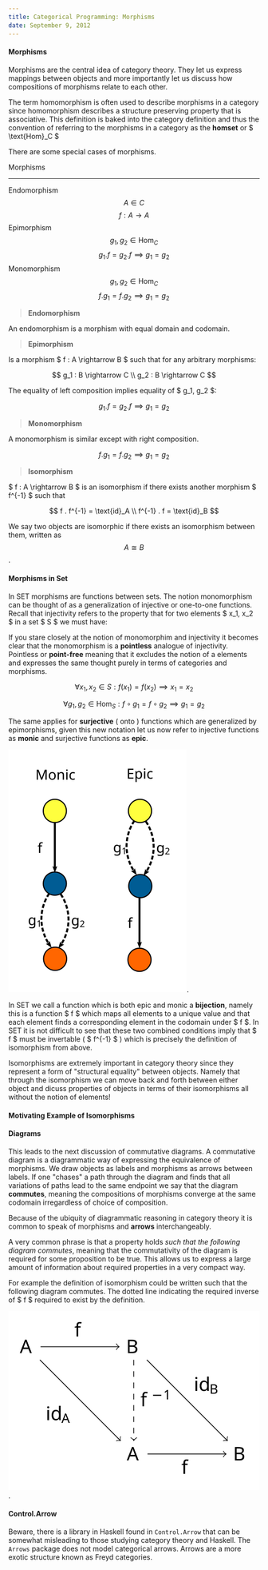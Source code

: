 ```yaml
---
title: Categorical Programming: Morphisms
date: September 9, 2012
---
```


#### Morphisms

Morphisms are the central idea of category theory. They let us
express mappings between objects and more importantly let us
discuss how compositions of morphisms relate to each other.

The term homomorphism is often used to describe morphisms in a
category since homomorphism describes a structure preserving
property that is associative. This definition is baked into the
category definition and thus the convention of referring to the
morphisms in a category as the **homset** or $ \\text\{Hom\}_C $

There are some special cases of morphisms.

Morphisms    
------------  ---                              ---
Endomorphism  $$ A \in C $$                    $$ f : A \rightarrow A $$
Epimorphism   $$ g_1, g_2 \in \text{Hom}_C $$  $$  g_1 . f = g_2 . f \implies g_1 = g_2 $$
Monomorphism  $$ g_1, g_2 \in \text{Hom}_C $$  $$  f . g_1  = f .  g_2  \implies g_1 = g_2 $$

> **Endomorphism**

An endomorphism is a morphism with equal domain and codomain.

> **Epimorphism**

Is a morphism $ f : A \\rightarrow B $ such that for any arbitrary
morphisms:

$$ 
g_1 : B \rightarrow C \\
g_2 : B \rightarrow C
$$

The equality of left composition implies equality of $ g_1,
g_2 $:

$$ g_1 . f = g_2 . f \implies g_1 = g_2 $$

> **Monomorphism**

A monomorphism is similar except with right composition.

$$ f . g_1  = f . g_2  \implies g_1 = g_2 $$

> **Isomorphism**

$ f : A \\rightarrow B $ is an isomorphism if there exists another
morphism $ f^\{-1\} $ such that 

$$ 
    f . f^{-1} = \text{id}_A \\
    f^{-1} . f = \text{id}_B 
$$

We say two objects are isomorphic if there exists an isomorphism
between them,  written as $$ A \cong B $$.

#### Morphisms in Set

In SET morphisms are functions between sets. The notion
monomorphism can be thought of as a generalization of
injective or one-to-one functions. Recall that injectivity
refers to the property that for two elements $ x_1, x_2 $ in a
set $ S $ we must have:


If you stare closely at the notion of monomorphim and injectivity it
becomes clear that the monomorphism is a **pointless** analogue of
injectivity. Pointless or **point-free** meaning that it excludes the
notion of a elements and expresses the same thought purely in terms
of categories and morphisms. 

$$
    \forall x_1, x_2 \in S: f(x_1) = f(x_2) \implies x_1 = x_2
$$

$$
    \forall g_1, g_2 \in \text{Hom}_S: f \circ g_1 = f \circ g_2 \implies g_1 = g_2
$$


The same applies for **surjective** ( onto ) functions which are generalized by
epimorphisms, given this new notation let us now refer to injective
functions as **monic** and surjective functions as **epic**.

![Illustration](/images/epic_monic.svg).

In SET we call a function which is both epic and monic a **bijection**,
namely this is a function $ f $ which maps all elements to a unique
value and that each element finds a corresponding element in the
codomain under $ f $. In SET it is not difficult to see that these two
combined conditions imply that $ f $ must be invertable ( $
f^{-1} $ ) which is precisely
the definition of isomorphism from above.

Isomorphisms are extremely important in category theory since
they represent a form of "structural equality" between objects.
Namely that through the isomorphism we can move back and forth
between either object and dicuss properties of objects in terms
of their isomorphisms all without the notion of elements!

#### Motivating Example of Isomorphisms

#### Diagrams

This leads to the next discussion of commutative diagrams. A
commutative diagram is a diagrammatic way of expressing the
equivalence of morphisms. We draw objects as labels and morphisms
as arrows between labels. If one "chases" a path through the
diagram and finds that all variations of paths lead to the same
endpoint we say that the diagram **commutes**, meaning the
compositions of morphisms converge at the same codomain
irregardless of choice of composition.

Because of the ubiquity of diagrammatic reasoning in category theory it
is common to speak of morphisms and **arrows** interchangeably.

A very common phrase is that a property holds *such that the following
diagram commutes*, meaning that the commutativity of the diagram is
required for some proposition to be true. This allows us to express a
large amount of information about required properties in a very compact
way.

For example the definition of isomorphism could be written such
that the following diagram commutes. The dotted line indicating
the required inverse of $ f $ required to exist by the definition.

![Illustration](/images/iso.svg).

#### Control.Arrow

Beware, there is a library in Haskell found in ``Control.Arrow`` that can
be somewhat misleading to those studying category theory and
Haskell. The ``Arrows`` package does not model categorical
arrows. Arrows are a more exotic structure known as Freyd
categories.

